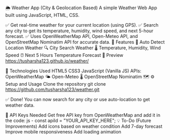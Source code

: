 
🌦️ Weather App (City & Geolocation Based)
A simple Weather Web App built using JavaScript, HTML, CSS.

✅ Get real-time weather for your current location (using GPS).
✅ Search any city to get its temperature, humidity, wind speed, and next 5-hour forecast.
✅ Uses OpenWeatherMap API, Open-Meteo API, and OpenStreetMap Nominatim API for accurate data.
🚀 Features
📍 Auto Detect Location Weather
🔍 City Search Weather
🌡️ Temperature, Humidity, Wind Speed
⏰ Next 5 Hours Temperature Forecast
📸 Preview
https://tusharsha123.github.io/weather/


🔧 Technologies Used
HTML5
CSS3
JavaScript (Vanilla JS)
APIs:
OpenWeatherMap 🌤️
Open-Meteo 🌡️
OpenStreetMap Nominatim 🗺️
⚙️ Setup and Usage
Clone the repository
git clone https://github.com/tusharsha123/weather.git

✅ Done! You can now search for any city or use auto-location to get weather data.

📜 API Keys Needed
Get free API key from OpenWeatherMap and add it in the code:
js - const apiId = "YOUR_API_KEY_HERE";
💡 To-Do (Future Improvements)
 Add icons based on weather condition
 Add 7-day forecast
 Improve mobile responsiveness
 Add loading animation
